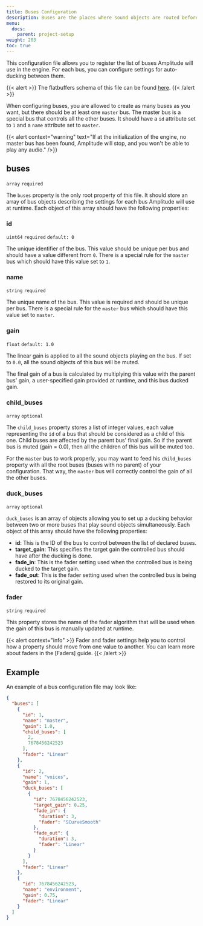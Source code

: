 ```yaml
---
title: Buses Configuration
description: Buses are the places where sound objects are routed before being processed by the mixer. This page contains details about how to configure buses for your project.
menu:
  docs:
    parent: project-setup
weight: 203
toc: true
---
```


This configuration file allows you to register the list of buses Amplitude will use in the engine. For each bus, you can configure settings for auto-ducking between them.

{{< alert >}}
The flatbuffers schema of this file can be found [here](https://github.com/SparkyStudios/AmplitudeAudioSDK/blob/main/schemas/buses_definition.fbs).
{{< /alert >}}

When configuring buses, you are allowed to create as many buses as you want, but there should be at least one `master` bus. The master bus is a special bus that controls all the other buses. It should have a `id` attribute set to `1` and a `name` attribute set to `master`.

{{< alert context="warning" text="If at the initialization of the engine, no master bus has been found, Amplitude will stop, and you won't be able to play any audio." />}}

## buses

`array` `required`

The `buses` property is the only root property of this file. It should store an array of bus objects describing the settings for each bus Amplitude will use at runtime. Each object of this array should have the following properties:

### id

`uint64` `required` `default: 0`

The unique identifier of the bus. This value should be unique per bus and should have a value different from `0`. There is a special rule for the `master` bus which should have this value set to `1`.

### name

`string` `required`

The unique name of the bus. This value is required and should be unique per bus. There is a special rule for the `master` bus which should have this value set to `master`.

### gain

`float` `default: 1.0`

The linear gain is applied to all the sound objects playing on the bus. If set to `0.0`, all the sound objects of this bus will be muted.

The final gain of a bus is calculated by multiplying this value with the parent bus' gain, a user-specified gain provided at runtime, and this bus ducked gain.

### child_buses

`array` `optional`

The `child_buses` property stores a list of integer values, each value representing the `id` of a bus that should be considered as a child of this one. Child buses are affected by the parent bus' final gain. So if the parent bus is muted (gain = 0.0), then all the children of this bus will be muted too.

For the `master` bus to work properly, you may want to feed his `child_buses` property with all the root buses (buses with no parent) of your configuration. That way, the `master` bus will correctly control the gain of all the other buses.

### duck_buses

`array` `optional`

`duck_buses` is an array of objects allowing you to set up a ducking behavior between two or more buses that play sound objects simultaneously. Each object of this array should have the following properties:

- **id**: This is the ID of the bus to control between the list of declared buses.
- **target_gain**: This specifies the target gain the controlled bus should have after the ducking is done.
- **fade_in**: This is the fader setting used when the controlled bus is being ducked to the target gain.
- **fade_out**: This is the fader setting used when the controlled bus is being restored to its original gain.

### fader

`string` `required`

This property stores the name of the fader algorithm that will be used when the gain of this bus is manually updated at runtime.

{{< alert context="info" >}}
Fader and fader settings help you to control how a property should move from one value to another. You can learn more about faders in the [Faders] guide.
{{< /alert >}}

## Example

An example of a bus configuration file may look like:

```json {title="pc.buses.json"}
{
  "buses": [
    {
      "id": 1,
      "name": "master",
      "gain": 1.0,
      "child_buses": [
        2,
        7678456242523
      ],
      "fader": "Linear"
    },
    {
      "id": 2,
      "name": "voices",
      "gain": 1,
      "duck_buses": [
        {
          "id": 7678456242523,
          "target_gain": 0.25,
          "fade_in": {
            "duration": 3,
            "fader": "SCurveSmooth"
          },
          "fade_out": {
            "duration": 3,
            "fader": "Linear"
          }
        }
      ],
      "fader": "Linear"
    },
    {
      "id": 7678456242523,
      "name": "environment",
      "gain": 0.75,
      "fader": "Linear"
    }
  ]
}
```
